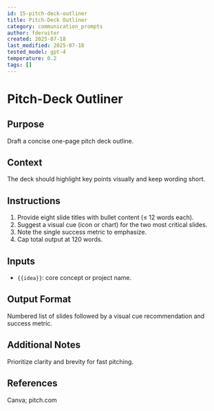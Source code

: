 ```yaml
---
id: 15-pitch-deck-outliner
title: Pitch-Deck Outliner
category: communication_prompts
author: fderuiter
created: 2025-07-18
last_modified: 2025-07-18
tested_model: gpt-4
temperature: 0.2
tags: []
---
```


# Pitch-Deck Outliner

## Purpose

Draft a concise one-page pitch deck outline.

## Context

The deck should highlight key points visually and keep wording short.

## Instructions

<!-- markdownlint-disable MD029 -->



1. Provide eight slide titles with bullet content (≤ 12 words each).
1. Suggest a visual cue (icon or chart) for the two most critical slides.
1. Note the single success metric to emphasize.
1. Cap total output at 120 words.

## Inputs

- `{{idea}}`: core concept or project name.

## Output Format

Numbered list of slides followed by a visual cue recommendation and success metric.

## Additional Notes

Prioritize clarity and brevity for fast pitching.

## References

Canva; pitch.com
